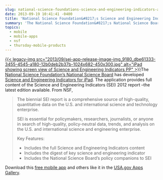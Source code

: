 ```yaml
---
slug: national-science-foundations-science-and-engineering-indicators-app
date: 2013-09-19 10:41:41 -0400
title: 'National Science Foundation&#8217;s Science and Engineering Indicators App'
summary: 'The National Science Foundation&#8217;s National Science Board has developed Science and Engineering Indicators for iPad. The application provides full content of the Science and Engineering Indicators (SEI) 2012 report &#8211;the latest edition available. From NSF, The biennial SEI report is a comprehensive source of high-quality, quantitative'
topics:
  - mobile
  - mobile-apps
  - nsf
  - thursday-mobile-products
---
```


[{{< legacy-img src="2013/09/sei-app-release-image-img\_9180\_dbe61333-3455-4545-a180-12b0deb2b37b-1024x682-450x300.jpg" alt="iPad showing screen view of Science and Engineering Indicators PP" >}}](https://s3.amazonaws.com/digitalgov/_legacy-img/2013/09/sei-app-release-image-img_9180_dbe61333-3455-4545-a180-12b0deb2b37b-1024x682.jpg)The [National Science Foundation&#8217;s National Science Board](http://www.nsf.gov/news/news_summ.jsp?org=NSF&cntn_id=129148) has developed [Science and Engineering Indicators for iPad](http://apps.usa.gov/http://apps.usa.gov/science-engineering-indicators.shtml). The application provides full content of the Science and Engineering Indicators (SEI) 2012 report &#8211;the latest edition available. From NSF,

> The biennial SEI report is a comprehensive source of high-quality, quantitative data on the U.S. and international science and technology enterprise.
> 
> SEI is essential for policymakers, researchers, journalists, or anyone in search of high-quality, policy-neutral data, trends, and analysis on the U.S. and international science and engineering enterprise.
> 
> Key Features:
> 
>   * Includes the full Science and Engineering Indicators content
>   * Includes the digest of key science and engineering indicator
>   * Includes the National Science Board’s policy companions to SEI

Download this [free mobile app](http://apps.usa.gov/http://apps.usa.gov/science-engineering-indicators.shtml) and others like it in the [USA.gov Apps Gallery](http://apps.usa.gov/).